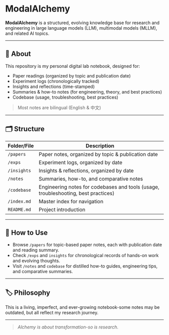 # ModalAlchemy

**ModalAlchemy** is a structured, evolving knowledge base for research and engineering in large language models (LLM), multimodal models (MLLM), and related AI topics.

---

## 🧠 About

This repository is my personal digital lab notebook, designed for:

- Paper readings (organized by topic and publication date)
- Experiment logs (chronologically tracked)
- Insights and reflections (time-stamped)
- Summaries & how-to notes (for engineering, theory, and best practices)
- Codebase (usage, troubleshooting, best practices)

> Most notes are bilingual (English & 中文)

---

## 🗂️ Structure

| Folder/File | Description                                                                        |
| ----------- | ---------------------------------------------------------------------------------- |
| `/papers`   | Paper notes, organized by topic & publication date                                 |
| `/exps`     | Experiment logs, organized by date                                                 |
| `/insights` | Insights & reflections, organized by date                                          |
| `/notes`    | Summaries, how-to, and comparative notes                                           |
| `/codebase` | Engineering notes for codebases and tools (usage, troubleshooting, best practices) |
| `/index.md` | Master index for navigation                                                        |
| `README.md` | Project introduction                                                               |

---

## 📖 How to Use

- Browse `/papers` for topic-based paper notes, each with publication date and reading summary.
- Check `/exps` and `insights` for chronological records of hands-on work and evolving thoughts.
- Visit `/notes` and `codebase` for distilled how-to guides, engineering tips, and comparative summaries.

---

## 🏷️ Philosophy

This is a living, imperfect, and ever-growing notebook-some notes may be outdated, but all reflect my research journey.

---

> _Alchemy is about transformation-so is research._
